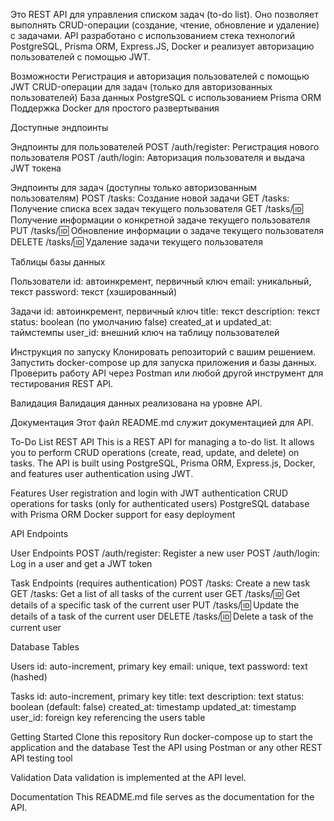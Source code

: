 Это REST API для управления списком задач (to-do list). Оно позволяет выполнять CRUD-операции (создание, чтение, обновление и удаление) с задачами. API разработано с использованием стека технологий PostgreSQL, Prisma ORM, Express.JS, Docker и реализует авторизацию пользователей с помощью JWT.

Возможности
Регистрация и авторизация пользователей с помощью JWT
CRUD-операции для задач (только для авторизованных пользователей)
База данных PostgreSQL с использованием Prisma ORM
Поддержка Docker для простого развертывания

Доступные эндпоинты

Эндпоинты для пользователей
POST /auth/register: Регистрация нового пользователя
POST /auth/login: Авторизация пользователя и выдача JWT токена

Эндпоинты для задач (доступны только авторизованным пользователям)
POST /tasks: Создание новой задачи
GET /tasks: Получение списка всех задач текущего пользователя
GET /tasks/:id: Получение информации о конкретной задаче текущего пользователя
PUT /tasks/:id: Обновление информации о задаче текущего пользователя
DELETE /tasks/:id: Удаление задачи текущего пользователя

Таблицы базы данных

Пользователи
id: автоинкремент, первичный ключ
email: уникальный, текст
password: текст (хэшированный)

Задачи
id: автоинкремент, первичный ключ
title: текст
description: текст
status: boolean (по умолчанию false)
created_at и updated_at: таймстемпы
user_id: внешний ключ на таблицу пользователей

Инструкция по запуску
Клонировать репозиторий с вашим решением.
Запустить docker-compose up для запуска приложения и базы данных.
Проверить работу API через Postman или любой другой инструмент для тестирования REST API.

Валидация
Валидация данных реализована на уровне API.

Документация
Этот файл README.md служит документацией для API.

To-Do List REST API
This is a REST API for managing a to-do list. It allows you to perform CRUD operations (create, read, update, and delete) on tasks. The API is built using PostgreSQL, Prisma ORM, Express.js, Docker, and features user authentication using JWT.

Features
User registration and login with JWT authentication
CRUD operations for tasks (only for authenticated users)
PostgreSQL database with Prisma ORM
Docker support for easy deployment

API Endpoints

User Endpoints
POST /auth/register: Register a new user
POST /auth/login: Log in a user and get a JWT token

Task Endpoints (requires authentication)
POST /tasks: Create a new task
GET /tasks: Get a list of all tasks of the current user
GET /tasks/:id: Get details of a specific task of the current user
PUT /tasks/:id: Update the details of a task of the current user
DELETE /tasks/:id: Delete a task of the current user

Database Tables

Users
id: auto-increment, primary key
email: unique, text
password: text (hashed)

Tasks
id: auto-increment, primary key
title: text
description: text
status: boolean (default: false)
created_at: timestamp
updated_at: timestamp
user_id: foreign key referencing the users table

Getting Started
Clone this repository
Run docker-compose up to start the application and the database
Test the API using Postman or any other REST API testing tool

Validation
Data validation is implemented at the API level.

Documentation
This README.md file serves as the documentation for the API.
